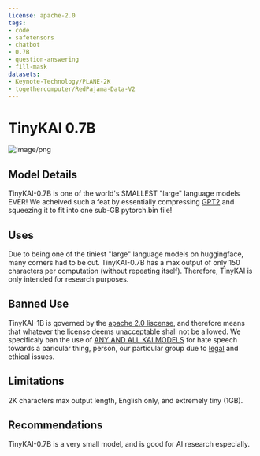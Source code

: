 ```yaml
---
license: apache-2.0
tags:
- code
- safetensors
- chatbot
- 0.7B
- question-answering
- fill-mask
datasets:
- Keynote-Technology/PLANE-2K
- togethercomputer/RedPajama-Data-V2
---
```


# TinyKAI 0.7B
![image/png](https://cdn-uploads.huggingface.co/production/uploads/6500c7c912c1442d994c36e5/kzoTQKbdAXNfOxw5hUts3.png)

## Model Details
TinyKAI-0.7B is one of the world's SMALLEST "large" language models EVER!
We acheived such a feat by essentially compressing [GPT2](https://huggingface.co/gpt2) and squeezing it to fit into one sub-GB pytorch.bin file!

## Uses
Due to being one of the tiniest "large" language models on huggingface, many corners had to be cut. TinyKAI-0.7B has a max output of only 150 characters per computation (without repeating itself). Therefore, TinyKAI is only intended for research purposes.
<!-- Address questions around how the model is intended to be used, including the foreseeable users of the model and those affected by the model. -->

## Banned Use
TinyKAI-1B is governed by the [apache 2.0 liscense](https://choosealicense.com/licenses/apache-2.0/), and therefore means that whatever the license deems unacceptable shall not be allowed. We specificaly ban the use of  [ANY AND ALL KAI MODELS](https://huggingface.co/collections/Keynote-Technology/kai-large-language-models) for hate speech towards a paricular thing, person, our particular group due to [legal](https://www.ftc.gov/news-events/news/press-releases/2022/06/ftc-report-warns-about-using-artificial-intelligence-combat-online-problems) and ethical issues.

## Limitations
2K characters max output length, English only, and extremely tiny (1GB).

## Recommendations
TinyKAI-0.7B is a very small model, and is good for AI research especially.